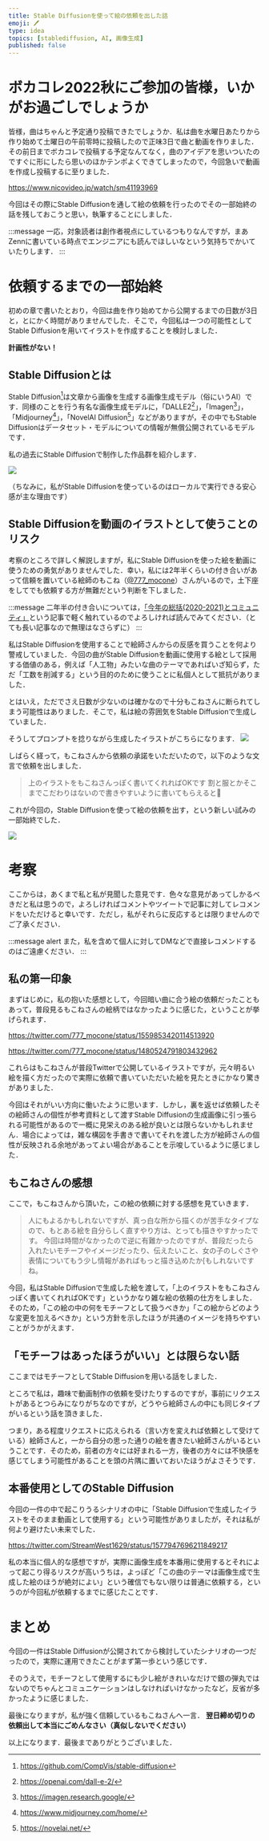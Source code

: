 ```yaml
---
title: Stable Diffusionを使って絵の依頼を出した話
emoji: 🖊️
type: idea
topics: [stablediffusion, AI, 画像生成]
published: false
---
```


# ボカコレ2022秋にご参加の皆様，いかがお過ごしでしょうか
皆様，曲はちゃんと予定通り投稿できたでしょうか．私は曲を水曜日あたりから作り始めて土曜日の午前零時に投稿したので正味3日で曲と動画を作りました．その前日までボカコレで投稿する予定なんてなく，曲のアイデアを思いついたのですぐに形にしたら思いのほかテンポよくできてしまったので，今回急いで動画を作成し投稿するに至りました．

https://www.nicovideo.jp/watch/sm41193969

今回はその際にStable Diffusionを通して絵の依頼を行ったのでその一部始終の話を残しておこうと思い，執筆することにしました．

:::message
一応，対象読者は創作者視点にしているつもりなんですが，まあZennに書いている時点でエンジニアにも読んでほしいなという気持ちでかいていたりします．
:::

# 依頼するまでの一部始終
初めの章で書いたとおり，今回は曲を作り始めてから公開するまでの日数が3日と，とにかく時間がありませんでした．そこで，今回私は一つの可能性としてStable Diffusionを用いてイラストを作成することを検討しました．

**計画性がない！**

## Stable Diffusionとは
Stable Diffusion[^stablediffusion]は文章から画像を生成する画像生成モデル（俗にいうAI）です．同様のことを行う有名な画像生成モデルに，「DALLE2[^dalle2]」，「Imagen[^imagen]」，「Midjourney[^midjourney]」，「NovelAI Diffusion[^novelaidiffusion]」などがありますが，その中でもStable Diffusionはデータセット・モデルについての情報が無償公開されているモデルです．

[^stablediffusion]: https://github.com/CompVis/stable-diffusion
[^dalle2]: https://openai.com/dall-e-2/
[^imagen]: https://imagen.research.google/
[^midjourney]: https://www.midjourney.com/home/
[^novelaidiffusion]: https://novelai.net/

私の過去にStable Diffusionで制作した作品群を紹介します．

![](https://storage.googleapis.com/zenn-user-upload/7123246c12fd-20221009.jpg)

（ちなみに，私がStable Diffusionを使っているのはローカルで実行できる安心感が主な理由です）

## Stable Diffusionを動画のイラストとして使うことのリスク
考察のところで詳しく解説しますが，私にStable Diffusionを使った絵を動画に使うための勇気がありませんでした．幸い，私には2年半くらいの付き合いがあって信頼を置いている絵師のもこね（[@777_mocone](https://twitter.com/777_mocone)）さんがいるので，土下座をしてでも依頼する方が無難だという判断を下しました．

:::message
二年半の付き合いについては，[「今年の総括(2020-2021)とコミュニティ」]という記事で軽く触れているのでよろしければ読んでみてください．（とても長い記事なので無理はなさらずに）
:::

[「今年の総括(2020-2021)とコミュニティ」]: https://zenn.dev/streamwest1629/articles/annual_summary-2020to2021

私はStable Diffusionを使用することで絵師さんからの反感を買うことを何より警戒していました．今回の曲がStable Diffusionを動画に使用する絵として採用する価値のある，例えば「人工物」みたいな曲のテーマであればいざ知らず，ただ「工数を削減する」という目的のために使うことに私個人として抵抗がありました．

とはいえ，ただでさえ日数が少ないのは確かなので十分もこねさんに断られてしまう可能性はありました．そこで，私は絵の雰囲気をStable Diffusionで生成していました．

そうしてプロンプトを捻りながら生成したイラストがこちらになります．
![](https://storage.googleapis.com/zenn-user-upload/81ed968e5bb1-20221009.png)

しばらく経って，もこねさんから依頼の承諾をいただいたので，以下のような文言で依頼を出しました．

> 上のイラストをもこねさんっぽく書いてくれればOKです
> 割と服とかそこまでこだわりはないので書きやすいように書いてもらえると🥺

これが今回の，Stable Diffusionを使って絵の依頼を出す，という新しい試みの一部始終でした．

![](https://storage.googleapis.com/zenn-user-upload/dc7f18fe638d-20221011.jpg)

# 考察

ここからは，あくまで私と私が見聞した意見です．色々な意見があってしかるべきだと私は思うので，よろしければコメントやツイートで記事に対してレコメンドをいただけると幸いです．ただし，私がそれらに反応するとは限りませんのでご了承ください．

:::message alert
また，私を含めて個人に対してDMなどで直接レコメンドするのはご遠慮ください．
:::

## 私の第一印象

まずはじめに，私の抱いた感想として，今回暗い曲に合う絵の依頼だったこともあって，普段見るもこねさんの絵柄ではなかったように感じた，ということが挙げられます．

https://twitter.com/777_mocone/status/1559853420114513920

https://twitter.com/777_mocone/status/1480524791803432962

これらはもこねさんが普段Twitterで公開しているイラストですが，元々明るい絵を描く方だったので実際に依頼で書いていただいた絵を見たときにかなり驚きがありました．

今回はそれがいい方向に働いたように思います．しかし，裏を返せば依頼したその絵師さんの個性が参考資料として渡すStable Diffusionの生成画像に引っ張られる可能性があるので一概に見栄えのある絵が良いとは限らないかもしれません．場合によっては，雑な構図を手書きで書いてそれを渡した方が絵師さんの個性が反映される余地があってよい場合があることを示唆しているように感じました．

## もこねさんの感想

ここで，もこねさんから頂いた，この絵の依頼に対する感想を見ていきます．

> 人にもよるかもしれないですが、真っ白な所から描くのが苦手なタイプなので、もとある絵を自分らしく直すやり方は、とっても描きやすかったです。
> 今回は時間がなかったので逆に有難かったのですが、普段だったら入れたいモチーフやイメージだったり、伝えたいこと、女の子のしぐさや表情についてもう少し情報があればもっと描き込めたか[もしれないですね。

今回，私はStable Diffusionで生成した絵を渡して，「上のイラストをもこねさんっぽく書いてくれればOKです」というかなり雑な絵の依頼の仕方をしました．そのため，「この絵の中の何をモチーフとして扱うべきか」「この絵からどのような変更を加えるべきか」という方針を示したほうが共通のイメージを持ちやすいことがうかがえます．

## 「モチーフはあったほうがいい」とは限らない話

ここまではモチーフとしてStable Diffusionを用いる話をしました．

ところで私は，趣味で動画制作の依頼を受けたりするのですが，事前にリクエストがあるとつらみになりがちなのですが，どうやら絵師さんの中にも同じタイプがいるという話を頂きました．

つまり，ある程度リクエストに応えられる（言い方を変えれば依頼として受けている）絵師さんと，一から自分の思った通りの絵を書きたい絵師さんがいるということです．そのため，前者の方々には好まれる一方，後者の方々には不快感を感じてしまう可能性があることを頭の片隅に置いておいたほうがよさそうです．

## 本番使用としてのStable Diffusion

今回の一件の中で起こりうるシナリオの中に「Stable Diffusionで生成したイラストをそのまま動画として使用する」という可能性がありましたが，それは私が何より避けたい未来でした．

https://twitter.com/StreamWest1629/status/1577947696211849217

私の本当に個人的な感想ですが，実際に画像生成を本番用に使用するとそれによって起こり得るリスクが高いうちは，よっぽど「この曲のテーマは画像生成で生成した絵のほうが絶対によい」という確信でもない限りは普通に依頼する，というのが今回私が依頼するまでに感じたことです．

# まとめ

今回の一件はStable Diffusionが公開されてから検討していたシナリオの一つだったので，実際に運用できたことがまず第一歩という感じです．

そのうえで，モチーフとして使用するにも少し絵がきれいなだけで銀の弾丸ではないのでちゃんとコミュニケーションはしなければいけなかったなど，反省が多かったように感じました．

最後になりますが，私が強く信頼しているもこねさんへ一言．
**翌日締め切りの依頼出して本当にごめんなさい（真似しないでください）**

以上になります．最後までありがとうございました．